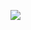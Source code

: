 <p>
  <a href="https://github.com/anuraghazra/github-readme-stats">
  <img align="center" src="https://github-readme-stats.vercel.app/api/top-langs/?username=emigdio821&layout=compact&langs_count=10&hide_border=true&bg_color=151515&text_color=F5F5F5&icon_color=B5CFD8&title_color=ff6188" />
  </a>
</p>
